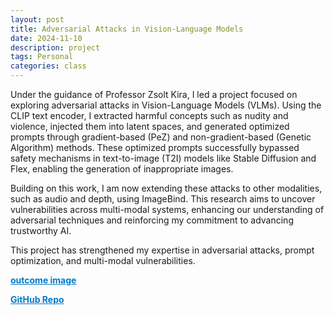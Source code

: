 ```yaml
---
layout: post
title: Adversarial Attacks in Vision-Language Models
date: 2024-11-10
description: project
tags: Personal
categories: class
---
```


Under the guidance of Professor Zsolt Kira, I led a project focused on exploring adversarial attacks in Vision-Language Models (VLMs). Using the CLIP text encoder, I extracted harmful concepts such as nudity and violence, injected them into latent spaces, and generated optimized prompts through gradient-based (PeZ) and non-gradient-based (Genetic Algorithm) methods. These optimized prompts successfully bypassed safety mechanisms in text-to-image (T2I) models like Stable Diffusion and Flex, enabling the generation of inappropriate images.

Building on this work, I am now extending these attacks to other modalities, such as audio and depth, using ImageBind. This research aims to uncover vulnerabilities across multi-modal systems, enhancing our understanding of adversarial techniques and reinforcing my commitment to advancing trustworthy AI.

This project has strengthened my expertise in adversarial attacks, prompt optimization, and multi-modal vulnerabilities.

<a href="https://github.com/ylz1992/Jailbreak_VLM/tree/master/image" style="color: #007ACC;"><b>outcome image</b></a>

<a href="https://github.com/ylz1992/Jailbreak_VLM" style="color: #007ACC;"><b>GitHub Repo</b></a>



